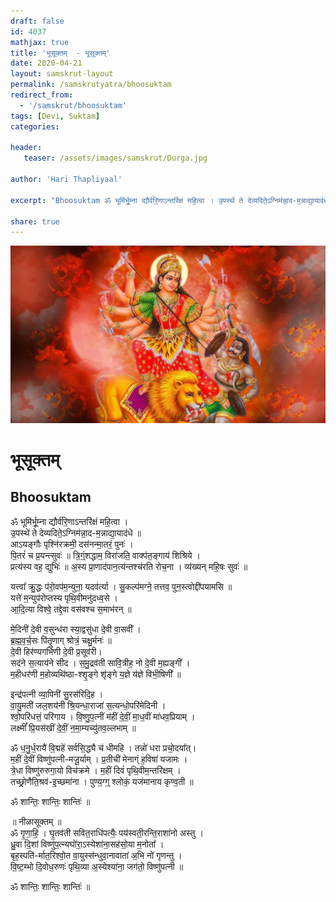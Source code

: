 ```yaml
---
draft: false
id: 4037    
mathjax: true    
title: 'भूसूक्तम्  - भूसूक्तम्'    
date: 2020-04-21    
layout: samskrut-layout 
permalink: /samskrutyatra/bhoosuktam
redirect_from: 
  - '/samskrut/bhoosuktam'
tags: [Devi, Suktam]    
categories:    
    
header:    
   teaser: /assets/images/samskrut/Durga.jpg    
    
author: 'Hari Thapliyaal'    
    
excerpt: "Bhoosuktam ॐ भूमि॑र्भू॒म्ना द्यौर्व॑रि॒णाऽन्तरि॑क्षं महि॒त्वा । उ॒पस्थे॑ ते देव्यदिते॒ऽग्निम॑न्ना॒द-म॒न्नाद्या॒याद॑धे ॥ आऽयङ्गौः पृश्नि॑रक्रमी॒ दस॑नन्मा॒तरं॒ पुनः॑ । पि॒तरं॑ च प्र॒यन्त्सुवः॑ ॥ त्रि॒ग्ं॒शद्धाम॒ विरा॑जति॒ वाक्प॑त॒ङ्गाय॑ शिश्रिये । प्रत्य॑स्य वह॒ द्युभिः॑ ॥ अ॒स्य प्रा॒णाद॑पान॒त्य॑न्तश्च॑रति रोच॒ना । व्य॑ख्यन् महि॒षः सुवः॑ ॥ यत्त्वा᳚ क्रु॒द्धः प॑रो॒वप॑म॒न्युना॒"
    
share: true    
---
```

![](/assets/images/samskrut/Durga.jpg)    
    
# भूसूक्तम्    
## Bhoosuktam    
    
ॐ भूमि॑र्भू॒म्ना द्यौर्व॑रि॒णाऽन्तरि॑क्षं महि॒त्वा ।    
उ॒पस्थे॑ ते देव्यदिते॒ऽग्निम॑न्ना॒द-म॒न्नाद्या॒याद॑धे ॥    
आऽयङ्गौः पृश्नि॑रक्रमी॒ दस॑नन्मा॒तरं॒ पुनः॑ ।    
पि॒तरं॑ च प्र॒यन्त्सुवः॑ ॥ त्रि॒ग्ं॒शद्धाम॒ विरा॑जति॒ वाक्प॑त॒ङ्गाय॑ शिश्रिये ।    
प्रत्य॑स्य वह॒ द्युभिः॑ ॥ अ॒स्य प्रा॒णाद॑पान॒त्य॑न्तश्च॑रति रोच॒ना । व्य॑ख्यन् महि॒षः सुवः॑ ॥    
    
यत्त्वा᳚ क्रु॒द्धः प॑रो॒वप॑म॒न्युना॒ यदव॑र्त्या । सु॒कल्प॑मग्ने॒ तत्तव॒ पुन॒स्त्वोद्दी॑पयामसि ॥    
यत्ते॑ म॒न्युप॑रोप्तस्य पृथि॒वीमनु॑दध्व॒से ।    
आ॒दि॒त्या विश्वे॒ तद्दे॒वा वस॑वश्च स॒माभ॑रन् ॥    
    
मे॒दिनी॑ दे॒वी व॒सुन्ध॑रा स्या॒द्वसु॑धा दे॒वी वा॒सवी᳚ ।    
ब्र॒ह्म॒व॒र्च॒सः पि॑तृ॒णाग् श्रोत्रं॒ चक्षु॒र्मनः॑ ॥    
दे॒वी हिर॑ण्यगर्भिणी दे॒वी प्र॒सूव॑री।    
सद॑ने स॒त्याय॑ने सीद । स॒मु॒द्रव॑ती सावि॒त्रीह॒ नो दे॒वी म॒ह्यङ्गी᳚ ।    
म॒हीधर॑णी म॒होव्यथि॑ष्ठा-श्श‍ृ॒ङ्गे श‍ृ॑ङ्गे य॒ज्ञे य॑ज्ञे विभी॒षिणी᳚ ॥    
    
इन्द्र॑पत्नी व्या॒पिनी॑ सु॒रस॑रिदि॒ह ।    
वा॒यु॒मती॑ जल॒शय॑नी श्रि॒यन्धा॒राजा॑ स॒त्यन्धो॒परि॑मेदिनी ।    
श्वो॒परि॑धत्तं॒ परि॑गाय । वि॒ष्णु॒प॒त्नीं म॑हीं दे॒वीं॒ मा॒ध॒वीं मा॑धव॒प्रियाम् ।    
लक्ष्मीं᳚ प्रि॒यस॑खीं दे॒वीं॒ न॒मा॒म्यच्यु॑तव॒ल्लभाम् ॥    
    
ॐ ध॒नु॒र्ध॒रायै॑ वि॒द्महे॑ सर्वसि॒द्ध्यै च॑ धीमहि । तन्नो॑ धरा प्रचो॒दया᳚त्।    
म॒हीं दे॒वीं विष्णु॑पत्नी-मजू॒र्याम् । प्र॒तीची॑ मेनाग्ं ह॒विषा॑ यजामः ।    
त्रे॒धा विष्णु॑रुरुगा॒यो विच॑क्रमे । म॒हीं दिवं॑ पृथि॒वीम॒न्तरि॑क्षम् ।    
तच्छ्रो॒णैति॒श्रव॑-इ॒च्छमा॑ना । पुण्य॒ग्ग्॒ श्लोकं॒ यज॑मानाय कृण्व॒ती ॥    
    
ॐ शान्तिः॒ शान्तिः॒ शान्तिः॑ ॥    
    
॥ नीळासूक्तम् ॥    
ॐ गृ॒णा॒हि॒ । घृ॒तव॑ती सवित॒राधि॑पत्यैः॒ पय॑स्वती॒रन्ति॒राशा॑नो अस्तु ।    
ध्रु॒वा दि॒शां विष्णु॑प॒त्न्यघो॑रा॒ऽस्येशा॑ना॒सह॑सो॒या म॒नोता᳚ ।    
बृह॒स्पति॑-र्मात॒रिश्वो॒त वा॒युस्स॑न्धुवा॒नावाता॑ अ॒भि नो॑ गृणन्तु ।    
वि॒ष्ट॒म्भो दि॒वोध॒रुणः॑ पृथि॒व्या अ॒स्येश्या॑ना॒ जग॑तो॒ विष्णु॑पत्नी ॥    
    
ॐ शान्तिः॒ शान्तिः॒ शान्तिः॑ ॥    
    
